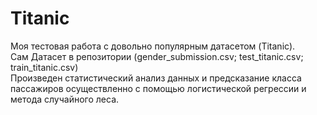 # Titanic
Моя тестовая работа с довольно популярным датасетом (Titanic).  
Сам Датасет в репозитории (gender_submission.csv; test_titanic.csv; train_titanic.csv)  
Произведен статистический анализ данных и предсказание класса пассажиров осуществленно с помощью логистической регрессии и метода случайного леса.
